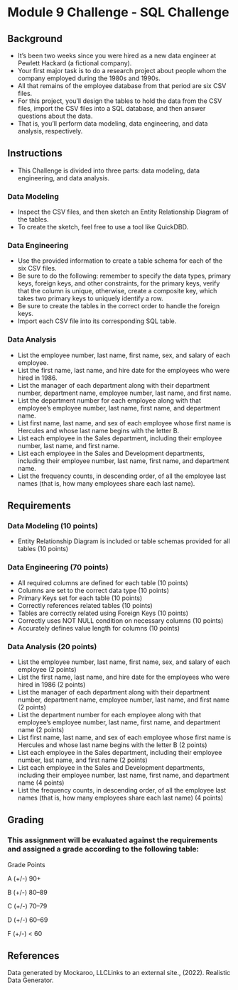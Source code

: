 # Module 9 Challenge - SQL Challenge

## Background
* It’s been two weeks since you were hired as a new data engineer at Pewlett Hackard (a fictional company).
* Your first major task is to do a research project about people whom the company employed during the 1980s and 1990s.
* All that remains of the employee database from that period are six CSV files.
* For this project, you’ll design the tables to hold the data from the CSV files, import the CSV files into a SQL database, and then answer questions about the data.
* That is, you’ll perform data modeling, data engineering, and data analysis, respectively.

## Instructions
* This Challenge is divided into three parts: data modeling, data engineering, and data analysis.

### Data Modeling
* Inspect the CSV files, and then sketch an Entity Relationship Diagram of the tables.
* To create the sketch, feel free to use a tool like QuickDBD.

### Data Engineering
* Use the provided information to create a table schema for each of the six CSV files.
* Be sure to do the following: remember to specify the data types, primary keys, foreign keys, and other constraints, for the primary keys, verify that the column is unique, otherwise, create a composite key, which takes two primary keys to uniquely identify a row.
* Be sure to create the tables in the correct order to handle the foreign keys.
* Import each CSV file into its corresponding SQL table.

### Data Analysis
* List the employee number, last name, first name, sex, and salary of each employee.
* List the first name, last name, and hire date for the employees who were hired in 1986.
* List the manager of each department along with their department number, department name, employee number, last name, and first name.
* List the department number for each employee along with that employee’s employee number, last name, first name, and department name.
* List first name, last name, and sex of each employee whose first name is Hercules and whose last name begins with the letter B.
* List each employee in the Sales department, including their employee number, last name, and first name.
* List each employee in the Sales and Development departments, including their employee number, last name, first name, and department name.
* List the frequency counts, in descending order, of all the employee last names (that is, how many employees share each last name).

## Requirements

### Data Modeling (10 points)
* Entity Relationship Diagram is included or table schemas provided for all tables (10 points)

### Data Engineering (70 points)
* All required columns are defined for each table (10 points)
* Columns are set to the correct data type (10 points)
* Primary Keys set for each table (10 points)
* Correctly references related tables (10 points)
* Tables are correctly related using Foreign Keys (10 points)
* Correctly uses NOT NULL condition on necessary columns (10 points)
* Accurately defines value length for columns (10 points)

### Data Analysis (20 points)
* List the employee number, last name, first name, sex, and salary of each employee (2 points)
* List the first name, last name, and hire date for the employees who were hired in 1986 (2 points)
* List the manager of each department along with their department number, department name, employee number, last name, and first name (2 points)
* List the department number for each employee along with that employee’s employee number, last name, first name, and department name (2 points)
* List first name, last name, and sex of each employee whose first name is Hercules and whose last name begins with the letter B (2 points)
* List each employee in the Sales department, including their employee number, last name, and first name (2 points)
* List each employee in the Sales and Development departments, including their employee number, last name, first name, and department name (4 points)
* List the frequency counts, in descending order, of all the employee last names (that is, how many employees share each last name) (4 points)

## Grading

### This assignment will be evaluated against the requirements and assigned a grade according to the following table:

Grade Points

A (+/-)	90+

B (+/-)	80–89

C (+/-)	70–79

D (+/-)	60–69

F (+/-)	< 60

## References

Data generated by Mockaroo, LLCLinks to an external site., (2022). Realistic Data Generator.
